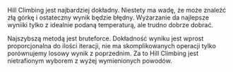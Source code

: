 Hill Climbing jest najbardziej dokładny. Niestety ma wadę, że może znaleźć złą górkę i ostateczny wynik będzie błędny. Wyżarzanie da najlepsze wyniiki tylko z idealnie podaną temperaturą, ale trudno dobrze dobrać.

Najszybszą metodą jest bruteforce. Dokładność wyniku jest wprost proporcjonalna do ilości iteracji, nie ma skomplikowanych operacji tylko porównujemy losowy wynik z poprzednim. Za to Hill Climbing jest nietrafionym wyborem z wyżej wymienionych powodów.